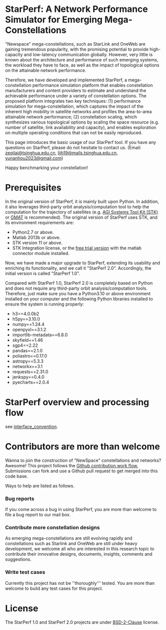 # StarPerf: A Network Performance Simulator for Emerging Mega-Constellations

"Newspace" mega-constellations, such as StarLink and OneWeb are gaining tremendous popularity, with the promising potential to provide high-capacity and low-latency communication globally. However, very little is known about the architecture and performance of such emerging systems, the workload they have to face, as well as the impact of topological options on the attainable network performance.

Therefore, we have developed and implemented StarPerf, a mega-constellation performance simulation platform that enables constellation manufacturers and content providers to estimate and understand the achievable performance under a variety of constellation options. The proposed platform integrates two key techniques: (1) performance simulation for mega-constellation, which captures the impact of the inherent high mobility in satellite networks and profiles the area-to-area attainable network performance; (2) constellation scaling, which synthesizes various topological options by scaling the space resource (e.g. number of satellite, link availability and capacity), and enables exploration on multiple operating conditions that can not be easily reproduced.

This page introduces the basic usage of our StarPerf tool. If you have any questions on StarPerf, please do not hesitate to contact us. (Email: [zeqilai@tsinghua.edu.cn](mailto:zeqilai@tsinghua.edu.cn), [lijh19@mails.tsinghua.edu.cn](mailto:lijh19@mails.tsinghua.edu.cn), [yunanhou2023@gmail.com](mailto:yunanhou2023@gmail.com))

Happy benchmarking your constellation!

# Prerequisites

In the original version of StarPerf, it is mainly built upon Python. In addition, it also leverages third-party orbit analysis/computation tool to help the computation for the trajectory of satellites (e.g. [AGI Systems Tool Kit (STK)](https://www.agi.com/products/stk) or [GMAT](https://opensource.gsfc.nasa.gov/projects/GMAT/index.php) is recommended). The original version of StarPerf uses STK, and its environment requirements are:

- Python2.7 or above.
- Matlab 2013b or above.
- STK version 11 or above.
- STK Integration license, or the [free trial version](https://licensing.agi.com/stk/) with the matlab connector module installed.

Now, we have made a major upgrade to StarPerf, extending its usability and enriching its functionality, and we call it "StarPerf 2.0". Accordingly, the initial version is called "StarPerf 1.0".

Compared with StarPerf 1.0, StarPerf 2.0 is completely based on Python and does not require any third-party orbit analysis/computation tools. Therefore, just make sure you have a Python3.10 or above environment installed on your computer and the following Python libraries installed to ensure the system is running properly:

- h3==4.0.0b2
- h5py==3.10.0
- numpy==1.24.4
- openpyxl==3.1.2
- importlib-metadata==6.8.0
- skyfield==1.46
- sgp4==2.22
- pandas==2.1.0
- poliastro==0.17.0
- astropy==5.3.3
- networkx==3.1
- requests==2.31.0
- jenkspy==0.4.0
- pyecharts==2.0.4

# StarPerf overview and processing flow

see [interface\_convention](./interface_convention.md).

# Contributors are more than welcome

Wanna to join the construction of "NewSpace" constellations and networks? Awesome! This project follows the [Github contribution work flow.](https://docs.github.com/en/github/collaborating-with-issues-and-pull-requests/github-flow) Submissions can fork and use a Github pull request to get merged into this code base.

Ways to help are listed as follows.

### Bug reports

If you come across a bug in using StarPerf, you are more than welcome to file a bug report to our mail box.

### Contribute more constellation designs

As emerging mega-constellations are still evolving rapidly and constellations such as Starlink and OneWeb are still under heavy development, we welcome all who are interested in this research topic to contribute their innovative designs, documents, insights, comments and suggestions.

### Write test cases

Currently this project has not be ''thoroughly''' tested. You are more than welcome to build any test cases for this project.

# License

The StarPerf 1.0 and StarPerf 2.0 projects are under [BSD-2-Clause](https://opensource.org/licenses/BSD-2-Clause) license.
